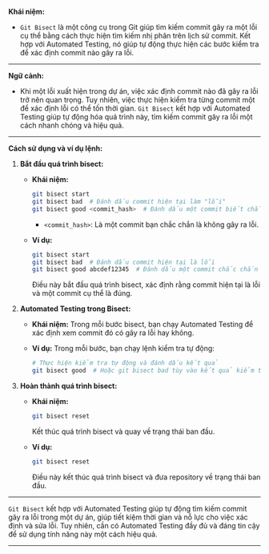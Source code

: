 **Khái niệm:**

- `Git Bisect` là một công cụ trong Git giúp tìm kiếm commit gây ra một lỗi cụ thể bằng cách thực hiện tìm kiếm nhị phân trên lịch sử commit. Kết hợp với Automated Testing, nó giúp tự động thực hiện các bước kiểm tra để xác định commit nào gây ra lỗi.

---

**Ngữ cảnh:**

- Khi một lỗi xuất hiện trong dự án, việc xác định commit nào đã gây ra lỗi trở nên quan trọng. Tuy nhiên, việc thực hiện kiểm tra từng commit một để xác định lỗi có thể tốn thời gian. `Git Bisect` kết hợp với Automated Testing giúp tự động hóa quá trình này, tìm kiếm commit gây ra lỗi một cách nhanh chóng và hiệu quả.

---

**Cách sử dụng và ví dụ lệnh:**

1. **Bắt đầu quá trình bisect:**

   - **Khái niệm:**

     ```bash
     git bisect start
     git bisect bad  # Đánh dấu commit hiện tại làm "lỗi"
     git bisect good <commit_hash>  # Đánh dấu một commit biết chắc là "đúng"
     ```

     - `<commit_hash>`: Là một commit bạn chắc chắn là không gây ra lỗi.

   - **Ví dụ:**
     ```bash
     git bisect start
     git bisect bad  # Đánh dấu commit hiện tại là lỗi
     git bisect good abcdef12345  # Đánh dấu một commit chắc chắn là đúng
     ```
     Điều này bắt đầu quá trình bisect, xác định rằng commit hiện tại là lỗi và một commit cụ thể là đúng.

2. **Automated Testing trong Bisect:**

   - **Khái niệm:**
     Trong mỗi bước bisect, bạn chạy Automated Testing để xác định xem commit đó có gây ra lỗi hay không.

   - **Ví dụ:**
     Trong mỗi bước, bạn chạy lệnh kiểm tra tự động:
     ```bash
     # Thực hiện kiểm tra tự động và đánh dấu kết quả
     git bisect good  # Hoặc git bisect bad tùy vào kết quả kiểm tra
     ```

3. **Hoàn thành quá trình bisect:**

   - **Khái niệm:**

     ```bash
     git bisect reset
     ```

     Kết thúc quá trình bisect và quay về trạng thái ban đầu.

   - **Ví dụ:**
     ```bash
     git bisect reset
     ```
     Điều này kết thúc quá trình bisect và đưa repository về trạng thái ban đầu.

---

`Git Bisect` kết hợp với Automated Testing giúp tự động tìm kiếm commit gây ra lỗi trong một dự án, giúp tiết kiệm thời gian và nỗ lực cho việc xác định và sửa lỗi. Tuy nhiên, cần có Automated Testing đầy đủ và đáng tin cậy để sử dụng tính năng này một cách hiệu quả.

---
